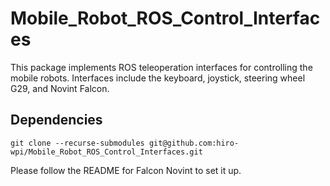 # Mobile_Robot_ROS_Control_Interfaces
This package implements ROS teleoperation interfaces for controlling the mobile robots. Interfaces include the keyboard, joystick, steering wheel G29, and Novint Falcon.

## Dependencies

`git clone --recurse-submodules git@github.com:hiro-wpi/Mobile_Robot_ROS_Control_Interfaces.git ` 

Please follow the README for Falcon Novint to set it up.

